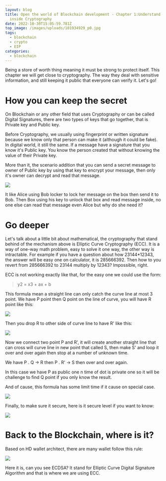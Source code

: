 ```yaml
---
layout: blog
title: Open the world of Blockchain development - Chapter 1:Understand the math
  inside Cryptography
date: 2022-10-30T15:05:59.781Z
top_image: /images/uploads/101934929_p0.jpg
tags:
  - blockchain
  - crypto
  - EIP
categories:
  - blockchain
---
```

Being a store of worth thing meaning it must be strong to protect itself. This chapter we will get close to cryptography. The way they deal with sensitive information, and still keeping it public that everyone can verify it. Let's go!

<!-- more -->

# How you can keep the secret

On Blockchain or any other field that uses Cryptography or can be called Digital Signatures, there are two types of keys that go together, that is Private key and Public key.

Before Cryptography, we usually using fingerprint or written signature because we know only that person can make it (although it could be fake). In digital world, it still the same. If a message have a signature that you know it's Public key. You know the person created that without knowing the value of their Private key.

More than it, the scenario addition that you can send a secret message to owner of Public key by using that key to encrypt your message, then only it's owner can decrypt and read that message.

![](https://www.simplilearn.com/ice9/free_resources_article_thumb/alice.PNG)

It like Alice using Bob locker to lock her message on the box then send it to Bob. Then Box using his key to unlock that box and read message inside, no one else can read that message even Alice but why do she need it?

# Go deeper

Let's talk about a little bit about mathematical, the cryptography that stand behind of the mechanism above is Elliptic Curve Cryptography (ECC). It is a way of one-way math problem, easy to solve it one way, the other way is intractable. For example if you have a question about how 23144*12343, the answer will be easy one on calculator, it is 285666392. Then how to you revert from 285666392 to 23144 multiply by 12343? Impossible, right. 

ECC is not working exactly like that, for the easy one we could use the form:

> y2 = x3 + ax + b

This formula mean a straight line can only catch the curve line at most 3 point. We have P point then Q point on the line of curve, you will have R point like this:

![](https://matt-rickard.ghost.io/content/images/2022/03/Screen-Shot-2022-03-26-at-10.20.33-AM.png)

Then you drop R to other side of curve line to have R' like this:

![](https://matt-rickard.ghost.io/content/images/2022/03/Screen-Shot-2022-03-26-at-10.20.40-AM.png)

Now we connect two point P and R', it will create another straight line that can cross will curve line in new point that called S, then make S' and loop it over and over again then stop at a number of unknown time.

We have P . Q -> R then P . R' -> S then over and over again.

In this case we have P as public one n time of dot is private one so it will be challenge to find Q point if you only know the result.

And of cause, this formula has some limit time if it cause on special case.

![](https://matt-rickard.ghost.io/content/images/2022/03/Screen-Shot-2022-03-26-at-10.20.58-AM.png)

Finally, to make sure it secure, here is it secure level if you want to know:

![](https://matt-rickard.ghost.io/content/images/2022/03/Screen-Shot-2022-03-26-at-11.22.01-AM.png)

# Back to the Blockchain, where is it?

﻿Based on HD wallet architect, there are many wallet follow this rule:

![](/images/uploads/hd-wallet.drawio.png)

Here it is, can you see ECDSA? It stand for Elliptic Curve Digital Signature Algorithm and that is where we are using ECC.